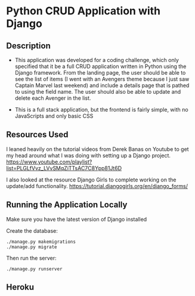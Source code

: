 # Python CRUD Application with Django 

## Description

- This application was developed for a coding challenge, which only specified that it be a full
CRUD application written in Python using the Django framework. From the landing page, the user 
should be able to see the list of items (I went with an Avengers theme because I just saw Captain 
Marvel last weekend) and include a details page that is pathed to using the field name. The user 
should also be able to update and delete each Avenger in the list. 

- This is a full stack application, but the frontend is fairly simple, with no JavaScripts and only
basic CSS


## Resources Used
I leaned heavily on the tutorial videos from Derek Banas on Youtube to get my head around
what I was doing with setting up a Django project.
https://www.youtube.com/playlist?list=PLGLfVvz_LVvSMqZiTTsAC7C8Ypp81Jt6D

I also looked at the resource Django Girls to complete working on the update/add functionality. 
https://tutorial.djangogirls.org/en/django_forms/

## Running the Application Locally

Make sure you have the latest version of Django installed

Create the database:

    ./manage.py makemigrations
    ./manage.py migrate

Then run the server:

    ./manage.py runserver

## Heroku


